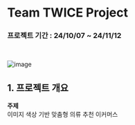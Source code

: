 
<h1>Team TWICE Project</h1>

<h3>프로젝트 기간 : 24/10/07 ~ 24/11/12</h3>
<br>

![image](https://github.com/user-attachments/assets/397d9161-ab0d-4d97-bd72-83d483a0f138)

<h2>1. 프로젝트 개요</h2>
<b>주제</b>
<br>
이미지 색상 기반 맞춤형 의류 추천 이커머스


